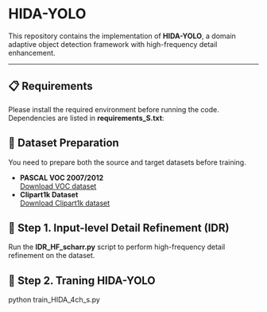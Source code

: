 # HIDA-YOLO

This repository contains the implementation of **HIDA-YOLO**, a domain adaptive object detection framework with high-frequency detail enhancement.

---

## 📋 Requirements

Please install the required environment before running the code.  
Dependencies are listed in **requirements_S.txt**:

## 📂 Dataset Preparation

You need to prepare both the source and target datasets before training.
- **PASCAL VOC 2007/2012**  
  [Download VOC dataset](http://host.robots.ox.ac.uk/pascal/VOC/)  
- **Clipart1k Dataset**  
  [Download Clipart1k dataset](https://github.com/naoto0804/cross-domain-detection/tree/master/datasets)

## 🔧 Step 1. Input-level Detail Refinement (IDR)

Run the **IDR_HF_scharr.py** script to perform high-frequency detail refinement on the dataset.

## 🔧 Step 2. Traning HIDA-YOLO
python train_HIDA_4ch_s.py



